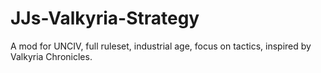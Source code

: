 # JJs-Valkyria-Strategy
A mod for UNCIV, full ruleset, industrial age, focus on tactics, inspired by Valkyria Chronicles.
